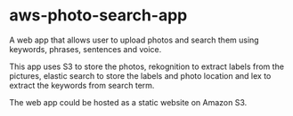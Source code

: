 # aws-photo-search-app
A web app that allows user to upload photos and search them using keywords, phrases, sentences and voice.

This app uses S3 to store the photos, rekognition to extract labels from the pictures, elastic search to store the labels and photo location and lex to extract the keywords from search term.

The web app could be hosted as a static website on Amazon S3.

